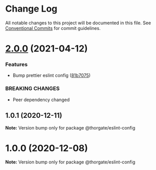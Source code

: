 # Change Log

All notable changes to this project will be documented in this file.
See [Conventional Commits](https://conventionalcommits.org) for commit guidelines.

# [2.0.0](https://github.com/thorgate/javascript/compare/@thorgate/eslint-config@1.0.1...@thorgate/eslint-config@2.0.0) (2021-04-12)


### Features

* Bump prettier eslint config ([81b7075](https://github.com/thorgate/javascript/commit/81b7075ac302fd092fbba01ded38c08c9ae90485))


### BREAKING CHANGES

* Peer dependency changed





## 1.0.1 (2020-12-11)

**Note:** Version bump only for package @thorgate/eslint-config





# 1.0.0 (2020-12-08)

**Note:** Version bump only for package @thorgate/eslint-config
